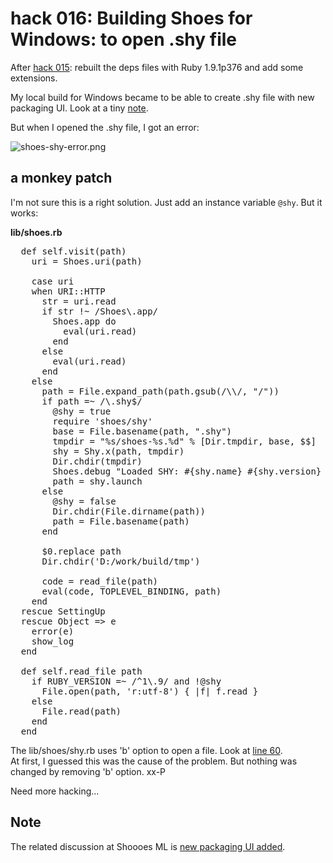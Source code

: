 hack 016: Building Shoes for Windows: to open .shy file
=======================================================

After [hack 015](http://github.com/ashbb/shoes_hack_note/tree/master/md/hack015.md): rebuilt the deps files with Ruby 1.9.1p376 and add some extensions.

My local build for Windows became to be able to create .shy file with new packaging UI. Look at a tiny [note](http://shoes-tutorial-note.heroku.com/html/00613_new_packaging_UI_added.html).

But when I opened the .shy file, I got an error:

![shoes-shy-error.png](http://github.com/ashbb/shoes_hack_note/raw/master/img/shoes-shy-error.png)


a monkey patch
--------------

I'm not sure this is a right solution. Just add an instance variable `@shy`. But it works:   

**lib/shoes.rb**

<pre>
  def self.visit(path)
    uri = Shoes.uri(path)

    case uri
    when URI::HTTP
      str = uri.read
      if str !~ /Shoes\.app/
        Shoes.app do
          eval(uri.read)
        end
      else
        eval(uri.read)
      end
    else
      path = File.expand_path(path.gsub(/\\/, "/"))
      if path =~ /\.shy$/
        @shy = true
        require 'shoes/shy'
        base = File.basename(path, ".shy")
        tmpdir = "%s/shoes-%s.%d" % [Dir.tmpdir, base, $$]
        shy = Shy.x(path, tmpdir)
        Dir.chdir(tmpdir)
        Shoes.debug "Loaded SHY: #{shy.name} #{shy.version} by #{shy.creator}"
        path = shy.launch
      else
        @shy = false
        Dir.chdir(File.dirname(path))
        path = File.basename(path)
      end

      $0.replace path
      Dir.chdir('D:/work/build/tmp')
      
      code = read_file(path)
      eval(code, TOPLEVEL_BINDING, path)
    end
  rescue SettingUp
  rescue Object => e
    error(e)
    show_log
  end

  def self.read_file path
    if RUBY_VERSION =~ /^1\.9/ and !@shy
      File.open(path, 'r:utf-8') { |f| f.read }
    else
      File.read(path)
    end
  end
</pre>

The lib/shoes/shy.rb uses 'b' option to open a file. Look at [line 60](http://github.com/shoes/shoes/blob/master/lib/shoes/shy.rb#L60).   
At first, I guessed this was the cause of the problem. But nothing was changed by removing 'b' option. xx-P

Need more hacking...


Note
----

The related discussion at Shoooes ML is [new packaging UI added](http://groups.google.com/group/shoooes/browse_thread/thread/e581a285c62ad6ad). 
